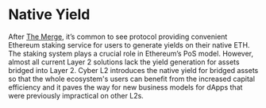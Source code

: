 # Native Yield

After [The Merge](https://ethereum.org/en/roadmap/merge/), it’s common to see protocol providing convenient Ethereum staking service for users to generate yields on their native ETH. The staking system plays a crucial role in Ethereum’s PoS model. However, almost all current Layer 2 solutions lack the yield generation for assets bridged into Layer 2. Cyber L2 introduces the native yield for bridged assets so that the whole ecosystem's users can benefit from the increased capital efficiency and it paves the way for new business models for dApps that were previously impractical on other L2s.
